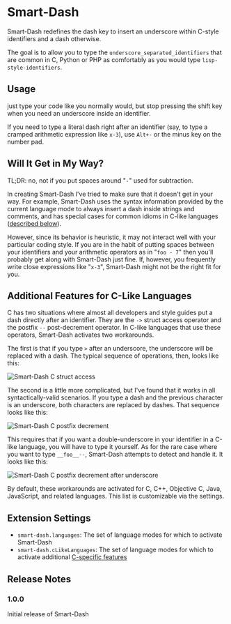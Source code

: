 # Smart-Dash

Smart-Dash redefines the dash key to insert an underscore within C-style
identifiers and a dash otherwise.

The goal is to allow you to type the `underscore_separated_identifiers` that are
common in C, Python or PHP as comfortably as you would type
`lisp-style-identifiers`.

## Usage

just type your code like you normally would, but stop pressing the shift key
when you need an underscore inside an identifier.

If you need to type a literal dash right after an identifier (say, to type a
cramped arithmetic expression like `x-3`), use `Alt+-` or the minus key on the number pad.

## Will It Get in My Way?

TL;DR: no, not if you put spaces around "`-`" used for subtraction.

In creating Smart-Dash I've tried to make sure that it doesn't get in your way.
For example, Smart-Dash uses the syntax information provided by the current
language mode to always insert a dash inside strings and comments, and has
special cases for common idioms in C-like languages ([described
below](#additional-features-for-c-like-languages)).

However, since its behavior is heuristic, it may not interact well with your
particular coding style.  If you are in the habit of putting spaces between your
identifiers and your arithmetic operators as in "`foo - 7`" then you'll probably
get along with Smart-Dash just fine.  If, however, you frequently write
close expressions like "`x-3`", Smart-Dash might not be the right fit for
you.

## Additional Features for C-Like Languages

C has two situations where almost all developers and style guides put a dash
directly after an identifier.  They are the `->` struct access operator and the
postfix `--` post-decrement operator.  In C-like languages that use these
operators, Smart-Dash activates two workarounds.

The first is that if you type `>` after an underscore, the underscore will be
replaced with a dash.  The typical sequence of operations, then, looks like
this:

![Smart-Dash C struct access](media/smart-dash-c-struct.gif "foo
foo_
foo->
foo->bar")

The second is a little more complicated, but I've found that it works in all
syntactically-valid scenarios.  If you type a dash and the previous character is
an underscore, both characters are replaced by dashes.  That sequence looks like
this:

![Smart-Dash C postfix decrement](media/smart-dash-c-postfix-dec.gif "foo
foo_
foo--")

This requires that if you want a double-underscore in your identifier in a
C-like language, you will have to type it yourself. As for the rare case where you
want to type `__foo__--`, Smart-Dash attempts to detect and handle it.  It
looks like this:

![Smart-Dash C postfix decrement after underscore](media/smart-dash-c-dunder-dec.gif "__foo
__foo_
__foo--
__foo_--
__foo__--")

By default, these workarounds are activated for C, C++, Objective C, Java,
JavaScript, and related languages. This list is customizable via the settings.

## Extension Settings

* `smart-dash.languages`: The set of language modes for which to activate Smart-Dash
* `smart-dash.cLikeLanguages`: The set of language modes for which to activate additional [C-specific features](#additional-features-for-c-like-languages)

## Release Notes

### 1.0.0

Initial release of Smart-Dash
